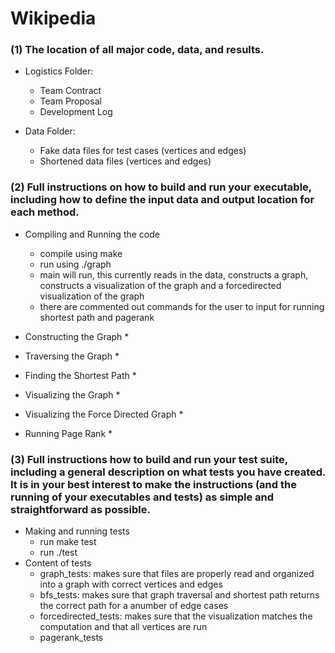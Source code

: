 # Wikipedia 
### (1) The location of all major code, data, and results. 
- Logistics Folder:
    * Team Contract
    * Team Proposal
    * Development Log

- Data Folder:
    * Fake data files for test cases (vertices and edges)
    * Shortened data files (vertices and edges)

### (2) Full instructions on how to build and run your executable, including how to define the input data and output location for each method. 
- Compiling and Running the code
    * compile using make
    * run using ./graph
    * main will run, this currently reads in the data, constructs a graph, constructs a visualization of the graph and a forcedirected visualization of the graph
    * there are commented out commands for the user to input for running shortest path and pagerank

- Constructing the Graph
    * 

- Traversing the Graph
    * 

- Finding the Shortest Path
    * 

- Visualizing the Graph
    * 

- Visualizing the Force Directed Graph
    * 

- Running Page Rank
    * 

### (3) Full instructions how to build and run your test suite, including a general description on what tests you have created. It is in your best interest to make the instructions (and the running of your executables and tests) as simple and straightforward as possible.
- Making and running tests
    * run make test
    * run ./test
- Content of tests
    * graph_tests: makes sure that files are properly read and organized into a graph with correct vertices and edges
    * bfs_tests: makes sure that graph traversal and shortest path returns the correct path for a anumber of edge cases
    * forcedirected_tests: makes sure that the visualization matches the computation and that all vertices are run
    * pagerank_tests